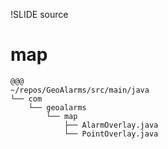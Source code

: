 !SLIDE source

# map #

    @@@
    ~/repos/GeoAlarms/src/main/java
    └── com
        └── geoalarms
            └── map
                ├── AlarmOverlay.java
                └── PointOverlay.java
